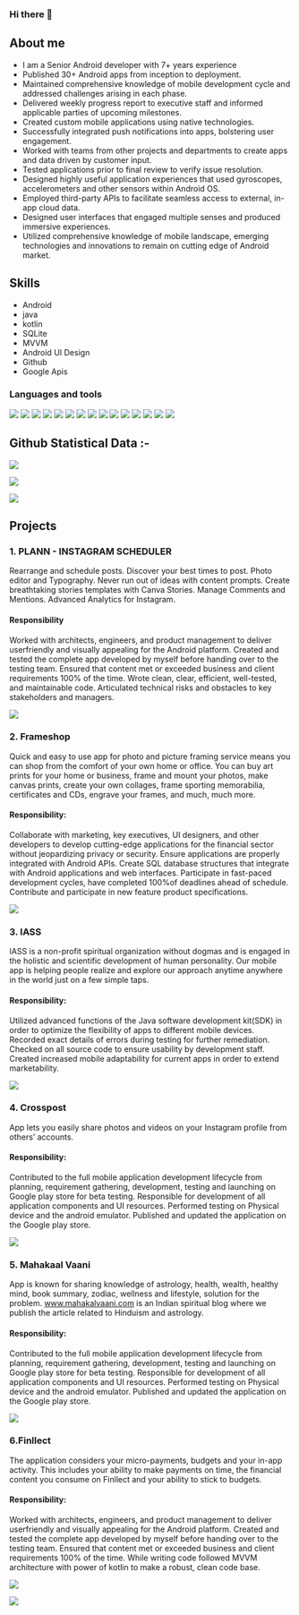 ### Hi there 👋


## About me
- I am a Senior Android developer with 7+ years experience
- Published 30+ Android apps from inception to deployment.
- Maintained comprehensive knowledge of mobile development cycle and addressed challenges arising in each phase.
- Delivered weekly progress report to executive staff and informed applicable parties of upcoming milestones.
- Created custom mobile applications using native technologies.
- Successfully integrated push notifications into apps, bolstering user engagement.
- Worked with teams from other projects and departments to create apps and data driven by customer input.
- Tested applications prior to final review to verify issue resolution.
- Designed highly useful application experiences that used gyroscopes, accelerometers and other sensors within Android OS.
- Employed third-party APIs to facilitate seamless access to external, in-app cloud data.
- Designed user interfaces that engaged multiple senses and produced immersive experiences.
- Utilized comprehensive knowledge of mobile landscape, emerging technologies and innovations to remain on cutting edge of Android market.

## Skills
- Android 
- java
- kotlin
- SQLite
- MVVM
- Android UI Design
- Github
- Google Apis

### Languages and tools

![](https://img.shields.io/badge/Kotlin-A97BFF?style=for-the-badge&logo=Kotlin&logoColor=white) ![](https://img.shields.io/badge/Java-b07219?style=for-the-badge&logo=java&logoColor=white) ![](https://img.shields.io/badge/Android_Studio-3DDC84?style=for-the-badge&logo=android-studio&logoColor=white) ![](https://img.shields.io/badge/Eclipse-2C2255?style=for-the-badge&logo=eclipse&logoColor=white) ![](https://img.shields.io/badge/Figma-F24E1E?style=for-the-badge&logo=figma&logoColor=white) ![](https://img.shields.io/badge/Postman-470137?style=for-the-badge&logo=Postman&logoColor=#FF61F6) ![](https://img.shields.io/badge/Sketch-470137?style=for-the-badge&logo=sketch&logoColor=#FF61F6) ![](https://img.shields.io/badge/Trello-F24E1E?style=for-the-badge&logo=trello&logoColor=white) ![](https://img.shields.io/badge/Invision-ff0000?style=for-the-badge&logo=invision&logoColor=white) ![](https://img.shields.io/badge/freshdesk-F24E1E?style=for-the-badge&logo=freshdesk&logoColor=white) ![](https://img.shields.io/badge/mixpanel-0040FF?style=for-the-badge&logo=mixpanel&logoColor=white) ![](https://img.shields.io/badge/onesignal-F24E1E?style=for-the-badge&logo=onesignal&logoColor=white) ![](https://img.shields.io/badge/firebase-ffcc33?style=for-the-badge&logo=firebase&logoColor=white) ![](https://img.shields.io/badge/Trello-0040FF?style=for-the-badge&logo=trello&logoColor=white) ![](https://img.shields.io/badge/Github-A97BFF?style=for-the-badge&logo=github&logoColor=white)

## Github Statistical Data :-

![](https://github-readme-stats.vercel.app/api/top-langs?username=amar2601&show_icons=true&locale=en&layout=compact)

![](https://github-readme-stats.vercel.app/api?username=amar2601&show_icons=true&locale=en)

![](https://github-readme-streak-stats.herokuapp.com/?user=amar2601)

## Projects
### 1. PLANN -  INSTAGRAM SCHEDULER
Rearrange and schedule posts. Discover your best times to post. Photo editor and Typography. Never run out of ideas with content prompts. Create breathtaking stories templates with Canva Stories. Manage Comments and Mentions. Advanced Analytics for Instagram.
#### Responsibility 
Worked with architects, engineers, and product management to deliver userfriendly and visually appealing for the Android platform. Created and tested the complete app developed by myself before handing over to the testing team. Ensured that content met or exceeded business and client requirements 100% of the time. Wrote clean, clear, efficient, well-tested, and maintainable code. Articulated technical risks and obstacles to key stakeholders and managers.

[![](https://images.weserv.nl/?url=https://user-images.githubusercontent.com/13249245/150682014-9c2ac651-afc4-457f-a436-4a0ab8d706a0.png&h=50)](https://play.google.com/store/apps/details?id=com.webhaus.planyourgramScheduler)

### 2. Frameshop
Quick and easy to use app for photo and picture framing service means you can shop from the comfort of your own home or office. You can buy art prints for your home or business, frame and mount your photos, make canvas prints, create your own collages, frame sporting memorabilia, certificates and CDs, engrave your frames, and much, much more.
#### Responsibility: 
Collaborate with marketing, key executives, UI designers, and other developers to develop cutting-edge applications for the financial sector without jeopardizing privacy or security. Ensure applications are properly integrated with Android APIs. Create SQL database structures that integrate with Android applications and web interfaces. Participate in fast-paced development cycles,  have completed 100%of deadlines ahead of schedule. Contribute and participate in new feature product specifications.

[![](https://images.weserv.nl/?url=https://user-images.githubusercontent.com/13249245/150682014-9c2ac651-afc4-457f-a436-4a0ab8d706a0.png&h=50)](https://play.google.com/store/apps/details?id=frameshop.app)

### 3. IASS
IASS is a non-profit spiritual organization without dogmas and is engaged in the holistic and scientific development of human personality. Our mobile app is helping people realize and explore our approach anytime anywhere in the world just on a few simple taps. 
#### Responsibility: 
Utilized advanced functions of the Java software development kit(SDK) in order to optimize the flexibility of apps to different mobile devices. Recorded exact details of errors during testing for further remediation. Checked on all source code to ensure usability by development staff. Created increased mobile adaptability for current apps in order to extend marketability. 

[![](https://images.weserv.nl/?url=https://user-images.githubusercontent.com/13249245/150682014-9c2ac651-afc4-457f-a436-4a0ab8d706a0.png&h=50)](https://play.google.com/store/apps/details?id=com.iassmeerut.iass)

### 4. Crosspost
App lets you easily share photos and videos on your Instagram profile from others’ accounts. 
#### Responsibility: 
Contributed to the full mobile application development lifecycle from planning, requirement gathering, development, testing and launching on Google play store for beta testing. Responsible for development of all application components and UI resources. Performed testing on Physical device and the android emulator. Published and updated the application on the Google play store.

[![](https://images.weserv.nl/?url=https://user-images.githubusercontent.com/13249245/150682014-9c2ac651-afc4-457f-a436-4a0ab8d706a0.png&h=50)](https://play.google.com/store/apps/details?id=com.synchsoft.crosspost)

### 5. Mahakaal Vaani
App is known for sharing knowledge of astrology, health, wealth, healthy mind, book summary, zodiac, wellness and lifestyle, solution for the problem. www.mahakalvaani.com is an Indian spiritual blog where we publish the article related to Hinduism and astrology. 
#### Responsibility: 
Contributed to the full mobile application development lifecycle from planning, requirement gathering, development, testing and launching on Google play store for beta testing. Responsible for development of all application components and UI resources. Performed testing on Physical device and the android emulator. Published and updated the application on the Google play store. 

[![](https://images.weserv.nl/?url=https://user-images.githubusercontent.com/13249245/150682014-9c2ac651-afc4-457f-a436-4a0ab8d706a0.png&h=50)](https://play.google.com/store/apps/details?id=com.mahakaalvaani)

### 6.Finllect
The application considers your micro-payments, budgets and your in-app activity. This includes your ability to make payments on time, the financial content you consume on Finllect and your ability to stick to budgets.
#### Responsibility:
Worked with architects, engineers, and product management to deliver userfriendly and visually appealing for the Android platform. Created and tested the complete app developed by myself before handing over to the testing team. Ensured that content met or exceeded business and client requirements 100% of the time. While writing code followed MVVM architecture with power of kotlin to make a robust, clean code base.

[![](https://images.weserv.nl/?url=https://user-images.githubusercontent.com/13249245/150682014-9c2ac651-afc4-457f-a436-4a0ab8d706a0.png&h=50)](https://play.google.com/store/apps/details?id=com.richtech.Finllect)




![](https://komarev.com/ghpvc/?username=amar2601&color=brightgreen)
